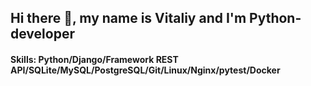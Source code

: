 ## Hi there 👋, my name is Vitaliy and I'm Python-developer

#### Skills: Python/Django/Framework REST API/SQLite/MySQL/PostgreSQL/Git/Linux/Nginx/pytest/Docker
